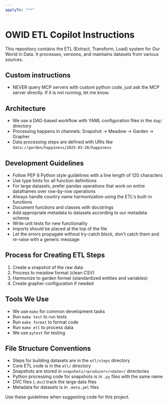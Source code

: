 ```yaml
---
applyTo: "**"
---
```


# OWID ETL Copilot Instructions

This repository contains the ETL (Extract, Transform, Load) system for Our World in Data. It processes, versions, and maintains datasets from various sources.

## Custom instructions
- NEVER query MCP servers with custom python code, just ask the MCP server directly. If it is not running, let me know.

## Architecture
- We use a DAG-based workflow with YAML configuration files in the `dag/` directory
- Processing happens in channels: Snapshot → Meadow → Garden → Grapher
- Data processing steps are defined with URIs like `data://garden/happiness/2025-03-28/happiness`

## Development Guidelines
- Follow PEP 8 Python style guidelines with a line length of 120 characters
- Use type hints for all function definitions
- For large datasets, prefer pandas operations that work on entire dataframes over row-by-row operations
- Always handle country name harmonization using the ETL's built-in functions
- Document functions and classes with docstrings
- Add appropriate metadata to datasets according to our metadata schema
- Write unit tests for new functionality
- Imports should be placed at the top of the file
- Let the errors propagate without try-catch block, don't catch them and re-raise with a generic message

## Process for Creating ETL Steps
1. Create a snapshot of the raw data
2. Process to meadow format (clean CSV)
3. Harmonize to garden format (standardized entities and variables)
4. Create grapher configuration if needed

## Tools We Use
- We use `make` for common development tasks
- Run `make test` to run tests
- Run `make format` to format code
- Run `make etl` to process data
- We use `pytest` for testing

## File Structure Conventions
- Steps for building datasets are in the `etl/steps` directory
- Core ETL code is in the `etl/` directory
- Snapshots are stored in `snapshots/<producer>/<date>/` directories
- Python processing code for snapshots is in `.py` files with the same name
- DVC files (`.dvc`) track the large data files
- Metadata for datasets is in `.meta.yml` files

Use these guidelines when suggesting code for this project.
